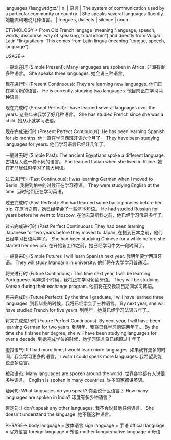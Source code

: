 languages:/ˈlæŋɡwɪdʒɪz/ | n. | 语言 | The system of communication used by a particular community or country. |  She speaks several languages fluently. 她能流利地说几种语言。 | tongues, dialects | silence | noun

ETYMOLOGY->
From Old French langage (meaning "language, speech, words, discourse, way of speaking, tribal idiom") and directly from Vulgar Latin *linguaticum. This comes from Latin lingua (meaning "tongue, speech, language").

USAGE->

一般现在时 (Simple Present):
Many languages are spoken in Africa. 非洲有很多种语言。
She speaks three languages. 她会说三种语言。

现在进行时 (Present Continuous):
They are learning new languages. 他们正在学习新的语言。
He is currently studying two languages. 他目前正在学习两种语言。

现在完成时 (Present Perfect):
I have learned several languages over the years. 这些年来我学了好几种语言。
She has studied French since she was a child. 她从小就学习法语。

现在完成进行时 (Present Perfect Continuous):
He has been learning Spanish for six months. 他一直在学习西班牙语六个月了。
They have been studying languages for years. 他们学习语言已经好几年了。

一般过去时 (Simple Past):
The ancient Egyptians spoke a different language. 古埃及人说一种不同的语言。
She learned Italian when she lived in Rome.  她在罗马居住时学习了意大利语。

过去进行时 (Past Continuous):
I was learning German when I moved to Berlin. 我搬到柏林的时候正在学习德语。
They were studying English at the time. 当时他们正在学习英语。

过去完成时 (Past Perfect):
She had learned some basic phrases before her trip. 在旅行之前，她已经学会了一些基本短语。
He had studied Russian for years before he went to Moscow.  在他去莫斯科之前，他已经学习俄语多年了。


过去完成进行时 (Past Perfect Continuous):
They had been learning Japanese for two years before they moved to Japan.  在搬到日本之前，他们已经学习日语两年了。
She had been studying Chinese for a while before she started her new job. 在开始新工作之前，她已经学习中文一段时间了。

一般将来时 (Simple Future):
I will learn Spanish next year. 我明年要学西班牙语。
They will study Mandarin in university.  他们将在大学学习普通话。


将来进行时 (Future Continuous):
This time next year, I will be learning Portuguese. 明年这个时候，我将正在学习葡萄牙语。
They will be studying Korean during their exchange program. 他们将在交换项目期间学习韩语。

将来完成时 (Future Perfect):
By the time I graduate, I will have learned three languages. 到我毕业的时候，我将已经学会了三种语言。
By next year, she will have studied French for five years. 到明年，她将已经学习法语五年了。

将来完成进行时 (Future Perfect Continuous):
By next year, I will have been learning German for two years. 到明年，我将已经学习德语两年了。
By the time she finishes her degree, she will have been studying languages for over a decade. 到她完成学位的时候，她学习语言将已经超过十年了。


虚拟语气:
If I had more time, I would learn more languages. 如果我有更多的时间，我会学习更多的语言。
I wish I could speak more languages. 我希望我能说更多语言。


被动语态:
Many languages are spoken around the world. 世界各地都有人说很多种语言。
English is spoken in many countries. 许多国家都讲英语。


疑问句:
What languages do you speak? 你会说什么语言？
How many languages are spoken in India? 印度有多少种语言？


否定句:
I don't speak any other languages. 我不会说其他任何语言。
She doesn't understand the language. 她不懂这种语言。

PHRASE->
body language = 肢体语言
sign language = 手语
official language = 官方语言
foreign language = 外语
mother tongue/native language = 母语
